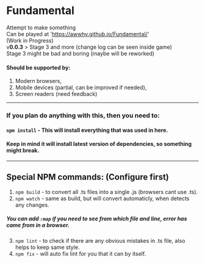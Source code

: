 # Fundamental
Attempt to make something\
Can be played at 'https://awwhy.github.io/Fundamental/' \
(Work in Progress)\
v**0.0.3** > Stage 3 and more (change log can be seen inside game) \
Stage 3 might be bad and boring (maybe will be reworked)

#### Should be supported by:
1. Modern browsers,
2. Mobile devices (partial, can be improved if needed),
3. Screen readers (need feedback)

---
### If you plan do anything with this, then you need to:
#### `npm install` - This will install everything that was used in here.
#### Keep in mind it will install latest version of dependencies, so something might break.
---

## Special NPM commands: (Configure first)
1. `npm build` - to convert all .ts files into a single .js (browsers cant use .ts).
2. `npm watch` - same as build, but will convert automaticly, when detects any changes.
##### You can add `:map` if you need to see from which file and line, error has came from in a browser.
3. `npm lint` - to check if there are any obvious mistakes in .ts file, also helps to keep same style.
4. `npm fix` - will auto fix lint for you that it can by itself.

